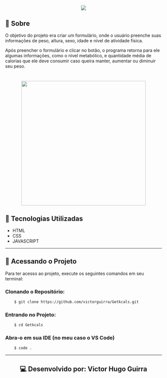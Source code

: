 <h1 align="center">
    <img src="https://ik.imagekit.io/ur6xo9m70i/logo_q_qx46XCo.svg">
</h1>

## 📔 Sobre

O objetivo do projeto era criar um formulário, onde o usuário preenche suas informações de peso, altura, sexo, idade e nível de atividade física.

Após preencher o formulário e clicar no botão, o programa retorna para ele algumas informações, como o nível metabólico, e quantidade média de calorias que ele deve consumir caso queira manter, aumentar ou diminuir seu peso.

<h1 align="center">
    <img src="https://ik.imagekit.io/ur6xo9m70i/Screenshot_1_1W--XyOmh.png" width="400">
</h1>

## 🚀 Tecnologias Utilizadas

- HTML
- CSS
- JAVASCRIPT

---

## 📂 Acessando o Projeto

Para ter acesso ao projeto, execute os seguintes comandos em seu terminal:

<h3>
    Clonando o Repositório:
</h3>

```bash
    $ git clone https://github.com/victorguirra/Getkcals.git
```

<h3>
    Entrando no Projeto:
</h3>

```bash
    $ cd Getkcals
```

<h3>
    Abra-o em sua IDE (no meu caso o VS Code)
</h3>

```bash
    $ code .
```
--- 

<h2 align="center">
    💻 Desenvolvido por: Victor Hugo Guirra
</h2>